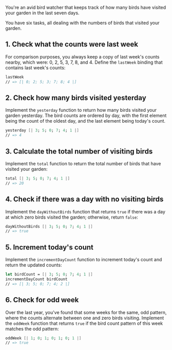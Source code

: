 You're an avid bird watcher that keeps track of how many birds have visited your garden in the last seven days.

You have six tasks, all dealing with the numbers of birds that visited your garden.

## 1. Check what the counts were last week

For comparison purposes, you always keep a copy of last week's counts nearby, which were: 0, 2, 5, 3, 7, 8, and 4. Define the `lastWeek` binding that contains last week's counts:

```fsharp
lastWeek
// => [| 0; 2; 5; 3; 7; 8; 4 |]
```

## 2. Check how many birds visited yesterday

Implement the `yesterday` function to return how many birds visited your garden yesterday. The bird counts are ordered by day, with the first element being the count of the oldest day, and the last element being today's count.

```fsharp
yesterday [| 3; 5; 0; 7; 4; 1 |]
// => 4
```

## 3. Calculate the total number of visiting birds

Implement the `total` function to return the total number of birds that have visited your garden:

```fsharp
total [| 3; 5; 0; 7; 4; 1 |]
// => 20
```

## 4. Check if there was a day with no visiting birds

Implement the `dayWithoutBirds` function that returns `true` if there was a day at which zero birds visited the garden; otherwise, return `false`:

```fsharp
dayWithoutBirds [| 3; 5; 0; 7; 4; 1 |]
// => true
```

## 5. Increment today's count

Implement the `incrementDayCount` function to increment today's count and return the updated counts:

```fsharp
let birdCount = [| 3; 5; 0; 7; 4; 1 |]
incrementDayCount birdCount
// => [| 3; 5; 0; 7; 4; 2 |]
```

## 6. Check for odd week

Over the last year, you've found that some weeks for the same, odd pattern, where the counts alternate between one and zero birds visiting. Implement the `oddWeek` function that returns `true` if the bird count pattern of this week matches the odd pattern:

```fsharp
oddWeek [| 1; 0; 1; 0; 1; 0; 1 |]
// => true
```
